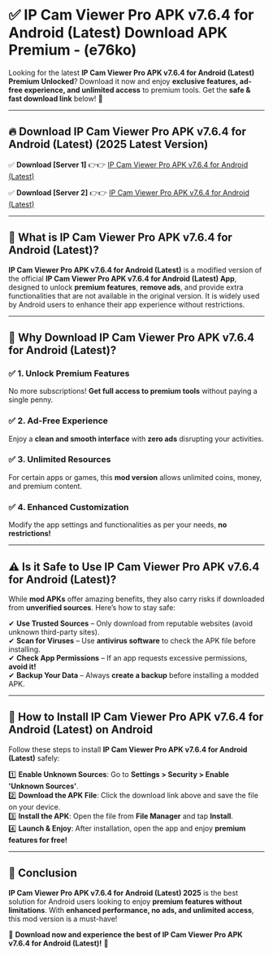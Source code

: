 
# ✅ IP Cam Viewer Pro APK v7.6.4 for Android (Latest) Download APK Premium -  (e76ko) 

Looking for the latest **IP Cam Viewer Pro APK v7.6.4 for Android (Latest) Premium Unlocked**? Download it now and enjoy **exclusive features, ad-free experience, and unlimited access** to premium tools. Get the **safe & fast download link** below! 🚀

---

## 🔥 Download IP Cam Viewer Pro APK v7.6.4 for Android (Latest) (2025 Latest Version)

✅ **Download [Server 1]** 👉👉 [IP Cam Viewer Pro APK v7.6.4 for Android (Latest) ](https://apkcomod.com?title=IP_Cam_Viewer_Pro_APK_v7.6.4_for_Android_(Latest))  

✅ **Download [Server 2]** 👉👉 [IP Cam Viewer Pro APK v7.6.4 for Android (Latest) ](https://apkcomod.com?title=IP_Cam_Viewer_Pro_APK_v7.6.4_for_Android_(Latest))  


---

## 📌 What is IP Cam Viewer Pro APK v7.6.4 for Android (Latest)?

**IP Cam Viewer Pro APK v7.6.4 for Android (Latest)** is a modified version of the official **IP Cam Viewer Pro APK v7.6.4 for Android (Latest) App**, designed to unlock **premium features**, **remove ads**, and provide extra functionalities that are not available in the original version. It is widely used by Android users to enhance their app experience without restrictions.

---

## 🌟 Why Download IP Cam Viewer Pro APK v7.6.4 for Android (Latest)?

### ✅ 1. Unlock Premium Features
No more subscriptions! **Get full access to premium tools** without paying a single penny.

### ✅ 2. Ad-Free Experience
Enjoy a **clean and smooth interface** with **zero ads** disrupting your activities.

### ✅ 3. Unlimited Resources
For certain apps or games, this **mod version** allows unlimited coins, money, and premium content.

### ✅ 4. Enhanced Customization
Modify the app settings and functionalities as per your needs, **no restrictions!**

---

## ⚠️ Is it Safe to Use IP Cam Viewer Pro APK v7.6.4 for Android (Latest)?

While **mod APKs** offer amazing benefits, they also carry risks if downloaded from **unverified sources**. Here’s how to stay safe:

✔ **Use Trusted Sources** – Only download from reputable websites (avoid unknown third-party sites).  
✔ **Scan for Viruses** – Use **antivirus software** to check the APK file before installing.  
✔ **Check App Permissions** – If an app requests excessive permissions, **avoid it!**  
✔ **Backup Your Data** – Always **create a backup** before installing a modded APK.

---

## 📲 How to Install IP Cam Viewer Pro APK v7.6.4 for Android (Latest) on Android

Follow these steps to install **IP Cam Viewer Pro APK v7.6.4 for Android (Latest)** safely:

1️⃣ **Enable Unknown Sources**: Go to **Settings > Security > Enable 'Unknown Sources'**.  
2️⃣ **Download the APK File**: Click the download link above and save the file on your device.  
3️⃣ **Install the APK**: Open the file from **File Manager** and tap **Install**.  
4️⃣ **Launch & Enjoy**: After installation, open the app and enjoy **premium features for free!**

---

## 🚀 Conclusion

**IP Cam Viewer Pro APK v7.6.4 for Android (Latest) 2025** is the best solution for Android users looking to enjoy **premium features without limitations**. With **enhanced performance, no ads, and unlimited access**, this mod version is a must-have!

🔻 **Download now and experience the best of IP Cam Viewer Pro APK v7.6.4 for Android (Latest)!** 🔻

